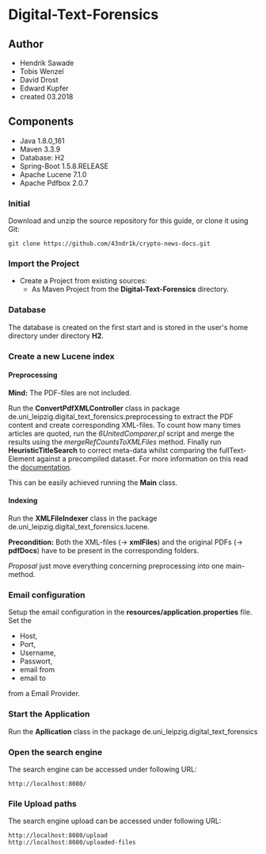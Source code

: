# Digital-Text-Forensics
## Author
- Hendrik Sawade
- Tobis Wenzel
- David Drost
- Edward Kupfer
- created 03.2018

## Components
- Java 1.8.0_161
- Maven  3.3.9
- Database: H2
- Spring-Boot 1.5.8.RELEASE
- Apache Lucene 7.1.0
- Apache Pdfbox 2.0.7

### Initial
Download and unzip the source repository for this guide, or clone it using Git: 
```
git clone https://github.com/43ndr1k/crypto-news-docs.git
```


### Import the Project
- Create a Project from existing sources:
  - As Maven Project from the **Digital-Text-Forensics** directory.
  
### Database
The database is created on the first start and is stored in the user's home directory under directory **H2**.

### Create a new Lucene index
#### Preprocessing

**Mind:** The PDF-files are not included.


Run the **ConvertPdfXMLController** class in  package de.uni_leipzig.digital_text_forensics.preprocessing to extract the PDF content and create corresponding XML-files.  To count how many times articles are quoted, run
the _6UnitedComparer.pl_ script and merge the results using the _mergeRefCountsToXMLFiles_ method. Finally run **HeuristicTitleSearch** to correct meta-data whilst comparing the fullText-Element against a precompiled dataset. 
For more information on this read the [documentation](./Dokumentation/arbeit.pdf). 

This can be easily achieved running the **Main** class.

#### Indexing 
Run the **XMLFileIndexer** class in the package de.uni_leipzig.digital_text_forensics.lucene.  

**Precondition:** Both the XML-files (&rightarrow; **xmlFiles**) and the original PDFs (&rightarrow; **pdfDocs**)  have to be present in the corresponding folders.

_Proposal_  just move everything concerning preprocessing into one main-method.


### Email configuration
Setup the email configuration in the **resources/application.properties** file.
Set the 
* Host, 
* Port, 
* Username, 
* Passwort, 
* email from 
* email to 

from a Email Provider.

### Start the Application
Run the **Apllication** class in the package de.uni_leipzig.digital_text_forensics

### Open the search engine
The search engine can be accessed under following URL:
```
http://localhost:8080/
```
### File Upload paths
The search engine upload can be accessed under following URL:
```
http://localhost:8080/upload
http://localhost:8080/uploaded-files
```